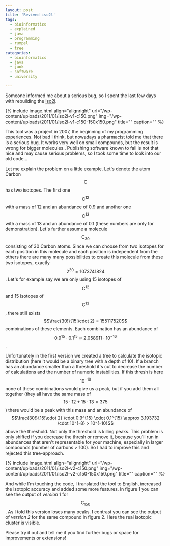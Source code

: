 ```yaml
---
layout: post
title: 'Revived iso2l'
tags:
  - bioinformatics
  - explained
  - java
  - programming
  - rumpel
  - tree
categories:
  - bioinformatics
  - java
  - junk
  - software
  - university

---
```


Someone informed me about a serious bug, so I spent the last few days with rebuilding the <a href="/software/iso2l/">iso2l</a>.



{% include image.html align="alignright" url="/wp-content/uploads/2011/01/iso2l-v1-c150.png" img="/wp-content/uploads/2011/01/iso2l-v1-c150-150x150.png" title="" caption="" %}

This tool was a project in 2007, the beginning of my programming experiences. Not bad I think, but nowadays a pharmacist told me that there is a serious bug. It works very well on small compounds, but the result is wrong for bigger molecules.. Publishing software known to fail is not that nice and may cause serious problems, so I took some time to look into our old code...

Let me explain the problem on a little example. Let's denote the atom Carbon $$\text{C}$$ has two isotopes. The first one $$\text{C}^{12}$$ with a mass of 12 and an abundance of 0.9 and another one $$\text{C}^{13}$$ with a mass of 13 and an abundance of 0.1 (these numbers are only for demonstration).
Let's further assume a molecule $$\text{C}_{30}$$ consisting of 30 Carbon atoms. Since we can choose from two isotopes for each position in this molecule and each position is independent from the others there are many many possibilities to create this molecule from these two isotopes, exactly $$2^{30}=1073741824$$.
Let's for example say we are only using 15 isotopes of $$\text{C}^{12}$$ and 15 isotopes of $$\text{C}^{13}$$, there still exists $$\frac{30!}{15!\cdot 2} = 155117520$$ combinations of these elements. Each combination has an abundance of $$0.9^{15} \cdot 0.1^{15} \approx 2.058911 \cdot 10^{-16}$$.

Unfortunately in the first version we created a tree to calculate the isotopic distribution (here it would be a binary tree with a depth of 10). If a branch has an abundance smaller than a threshold it's cut to decrease the number of calculations and the number of numeric instabilities. If this thresh is here $$10^{-10}$$ none of these combinations would give us a peak, but if you add them all together (they all have the same mass of $$15 \cdot 12 + 15 \cdot 13 = 375$$) there would be a peak with this mass and an abundance of $$\frac{30!}{15!\cdot 2} \cdot 0.9^{15} \cdot 0.1^{15} \approx 3.193732 \cdot 10^{-8} > 10^{-10}$$ above the threshold.
Not only the threshold is killing peaks. This problem is only shifted if you decrease the thresh or remove it, because you'll run in abundances that aren't representable for your machine, especially in larger compounds (number of carbons > 100). So I had to improve this and rejected this tree-approach.

{% include image.html align="alignright" url="/wp-content/uploads/2011/01/iso2l-v2-c150.png" img="/wp-content/uploads/2011/01/iso2l-v2-c150-150x150.png" title="" caption="" %}

And while I'm touching the code, I translated the tool to English, increased the isotopic accuracy and added some more features. In figure 1 you can see the output of <em>version 1</em> for $$\text{C}_{150}$$. As I told this version loses many peaks. I contrast you can see the output of <em>version 2</em> for the same compound in figure 2. Here the real isotopic cluster is visible.

Please try it out and tell me if you find further bugs or space for improvements or extensions!
